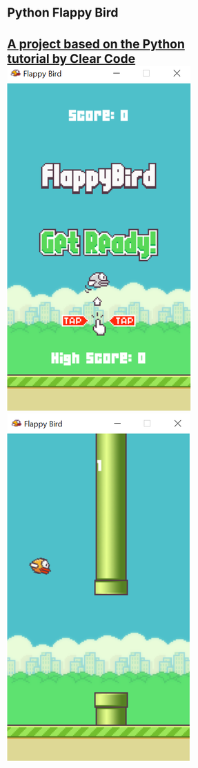 <h1>Python Flappy Bird<h1>

[A project based on the Python tutorial by Clear Code](https://www.youtube.com/watch?v=UZg49z76cLw&)
![Screen Capture 1](/images/project1.png)
![Screen Capture 2](/images/project2.png)
